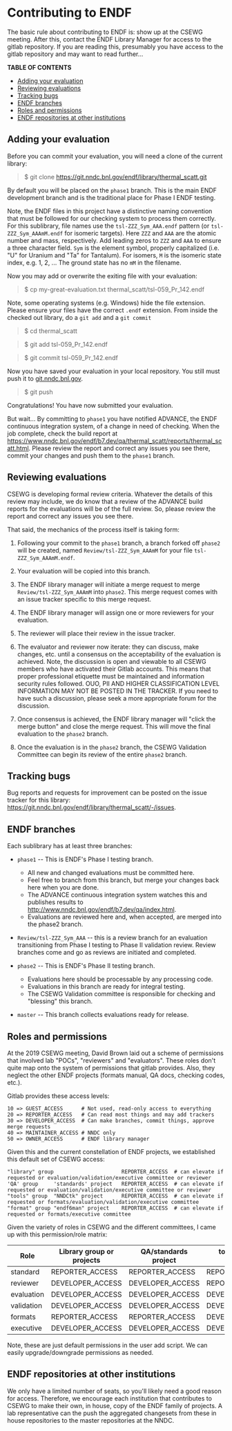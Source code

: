 # Contributing to ENDF

The basic rule about contributing to ENDF is: show up at the CSEWG meeting. After this, contact the ENDF Library Manager for access to the gitlab repository. If you are reading this, presumably you have access to the gitlab repository and may want to read further...

**TABLE OF CONTENTS**

- [Adding your evaluation](#adding-your-evaluation)
- [Reviewing evaluations](#reviewing-evaluations)
- [Tracking bugs](#tracking-bugs)
- [ENDF branches](#endf-branches)
- [Roles and permissions](#roles-and-permissions)
- [ENDF repositories at other institutions](#endf-repositories-at-other-institutions)

## Adding your evaluation

Before you can commit your evaluation, you will need a clone of the current library:

> $ git clone <https://git.nndc.bnl.gov/endf/library/thermal_scatt.git>

By default you will be placed on the `phase1` branch. This is the main ENDF development branch and is the traditional place for Phase I ENDF testing.

Note, the ENDF files in this project have a distinctive naming convention that must be followed for our checking system to process them correctly. For this sublibrary, file names use the `tsl-ZZZ_Sym_AAA.endf` pattern (or `tsl-ZZZ_Sym_AAAmM.endf` for isomeric targets). Here `ZZZ` and `AAA` are the atomic number and mass, respectively. Add leading zeros to `ZZZ` and `AAA` to ensure a three character field. `Sym` is the element symbol, properly capitalized (i.e. "U" for Uranium and "Ta" for Tantalum). For isomers, `M` is the isomeric state index, e.g. 1, 2, ... The ground state has no `mM` in the filename.

Now you may add or overwrite the exiting file with your evaluation:

> $ cp my-great-evaluation.txt thermal_scatt/tsl-059_Pr_142.endf

Note, some operating systems (e.g. Windows) hide the file extension. Please ensure your files have the correct `.endf` extension. From inside the checked out library, do a `git add` and a `git commit`

> $ cd thermal_scatt

> $ git add tsl-059_Pr_142.endf

> $ git commit tsl-059_Pr_142.endf

Now you have saved your evaluation in your local repository. You still must push it to [git.nndc.bnl.gov](https://git.nndc.bnl.gov).

> $ git push

Congratulations! You have now submitted your evaluation.

But wait... By committing to `phase1` you have notified ADVANCE, the ENDF continuous integration system, of a change in need of checking. When the job complete, check the build report at <https://www.nndc.bnl.gov/endf/b7.dev/qa/thermal_scatt/reports/thermal_scatt.html>. Please review the report and correct any issues you see there, commit your changes and push them to the `phase1` branch.

## Reviewing evaluations

CSEWG is developing formal review criteria. Whatever the details of this review may include, we do know that a review of the ADVANCE build reports for the evaluations will be of the full review. So, please review the report and correct any issues you see there.

That said, the mechanics of the process itself is taking form:

1. Following your commit to the `phase1` branch, a branch forked off `phase2` will be created, named `Review/tsl-ZZZ_Sym_AAAmM` for your file `tsl-ZZZ_Sym_AAAmM.endf`.

2. Your evaluation will be copied into this branch.

3. The ENDF library manager will initiate a merge request to merge `Review/tsl-ZZZ_Sym_AAAmM` into `phase2`. This merge request comes with an issue tracker specific to this merge request.

4. The ENDF library manager will assign one or more reviewers for your evaluation.

5. The reviewer will place their review in the issue tracker.

6. The evaluator and reviewer now iterate: they can discuss, make changes, etc. until a consensus on the acceptability of the evaluation is achieved. Note, the discussion is open and viewable to all CSEWG members who have activated their Gitlab accounts. This means that proper professional etiquette must be maintained and information security rules followed. OUO, PII AND HIGHER CLASSIFICATION LEVEL INFORMATION MAY NOT BE POSTED IN THE TRACKER. If you need to have such a discussion, please seek a more appropriate forum for the discussion.

7. Once consensus is achieved, the ENDF library manager will "click the merge button" and close the merge request. This will move the final evaluation to the `phase2` branch.

8. Once the evaluation is in the `phase2` branch, the CSEWG Validation Committee can begin its review of the entire `phase2` branch.

## Tracking bugs

Bug reports and requests for improvement can be posted on the issue tracker for this library: <https://git.nndc.bnl.gov/endf/library/thermal_scatt/-/issues>.

## ENDF branches

Each sublibrary has at least three branches:

- `phase1` -- This is ENDF's Phase I testing branch.

  - All new and changed evaluations must be committed here.
  - Feel free to branch from this branch, but merge your changes back here when you are done.
  - The ADVANCE continuous integration system watches this and publishes results to <http://www.nndc.bnl.gov/endf/b7.dev/qa/index.html>.
  - Evaluations are reviewed here and, when accepted, are merged into the phase2 branch.

- `Review/tsl-ZZZ_Sym_AAA` -- this is a review branch for an evaluation transitioning from Phase I testing to Phase II validation review. Review branches come and go as reviews are initiated and completed.

- `phase2` -- This is ENDF's Phase II testing branch.

  - Evaluations here should be processable by any processing code.
  - Evaluations in this branch are ready for integral testing.
  - The CSEWG Validation committee is responsible for checking and "blessing" this branch.

- `master` -- This branch collects evaluations ready for release.

## Roles and permissions

At the 2019 CSEWG meeting, David Brown laid out a scheme of permissions that involved lab "POCs", "reviewers" and "evaluators". These roles don't quite map onto the system of permissions that gitlab provides. Also, they neglect the other ENDF projects (formats manual, QA docs, checking codes, etc.).

Gitlab provides these access levels:

```
10 => GUEST_ACCESS      # Not used, read-only access to everything
20 => REPORTER_ACCESS   # Can read most things and may add trackers
30 => DEVELOPER_ACCESS  # Can make branches, commit things, approve merge requests
40 => MAINTAINER_ACCESS # NNDC only
50 => OWNER_ACCESS      # ENDF library manager
```

Given this and the current constellation of ENDF projects, we established this default set of CSEWG access:

```
"library" group                      REPORTER_ACCESS  # can elevate if requested or evaluation/validation/executive committee or reviewer
'QA' group     'standards' project   REPORTER_ACCESS  # can elevate if requested or evaluation/validation/executive committee or reviewer
"tools" group  "NNDCtk" project      REPORTER_ACCESS  # can elevate if requested or formats/evaluation/validation/executive committee
"format" group "endf6man" project    REPORTER_ACCESS  # can elevate if requested or formats/executive committee
```

Given the variety of roles in CSEWG and the different committees, I came up with this permission/role matrix:

Role       | Library group or projects | QA/standards project | tools/NNDCtk project | format/endf6man project
---------- | ------------------------- | -------------------- | -------------------- | -----------------------
standard   | REPORTER_ACCESS           | REPORTER_ACCESS      | REPORTER_ACCESS      | REPORTER_ACCESS
reviewer   | DEVELOPER_ACCESS          | DEVELOPER_ACCESS     | REPORTER_ACCESS      | REPORTER_ACCESS
evaluation | DEVELOPER_ACCESS          | DEVELOPER_ACCESS     | DEVELOPER_ACCESS     | REPORTER_ACCESS
validation | DEVELOPER_ACCESS          | DEVELOPER_ACCESS     | DEVELOPER_ACCESS     | REPORTER_ACCESS
formats    | REPORTER_ACCESS           | REPORTER_ACCESS      | DEVELOPER_ACCESS     | DEVELOPER_ACCESS
executive  | DEVELOPER_ACCESS          | DEVELOPER_ACCESS     | DEVELOPER_ACCESS     | DEVELOPER_ACCESS

Note, these are just default permissions in the user add script. We can easily upgrade/downgrade permissions as needed.

## ENDF repositories at other institutions

We only have a limited number of seats, so you'll likely need a good reason for access. Therefore, we encourage each institution that contributes to CSEWG to make their own, in house, copy of the ENDF family of projects. A lab representative can the push the aggregated changesets from these in house repositories to the master repositories at the NNDC.
